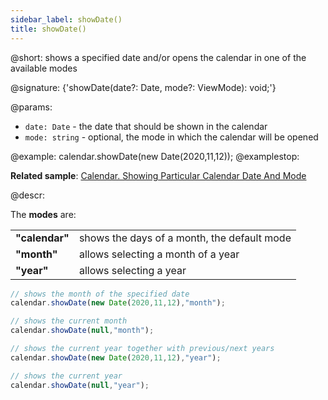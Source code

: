 ```yaml
---
sidebar_label: showDate()
title: showDate()
---          
```


@short: shows a specified date and/or opens the calendar in one of the available modes

@signature: {'showDate(date?: Date, mode?: ViewMode): void;'}

@params:
- `date: Date` - the date that should be shown in the calendar
- `mode: string` - optional, the mode in which the calendar will be opened

@example:
calendar.showDate(new Date(2020,11,12));
@examplestop:

**Related sample**: [Calendar. Showing Particular Calendar Date And Mode](https://snippet.dhtmlx.com/nyfzc8cl)

@descr:

The **modes** are:

<table>
	<tbody>
        <tr>
			<td><b>"calendar"</b></td>
			<td>shows the days of a month, the default mode</td>
		</tr>
        <tr>
			<td><b>"month"</b></td>
			<td>allows selecting a month of a year</td>
		</tr>
        <tr>
			<td><b>"year"</b></td>
			<td>allows selecting a year</td>
		</tr>
    </tbody>
</table>

~~~js
// shows the month of the specified date
calendar.showDate(new Date(2020,11,12),"month");

// shows the current month
calendar.showDate(null,"month");

// shows the current year together with previous/next years
calendar.showDate(new Date(2020,11,12),"year");

// shows the current year
calendar.showDate(null,"year");
~~~

[comment]: # (@related: calendar/operating_calendar.md#changingcalendarmode)
